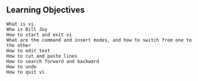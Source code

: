 ## Learning Objectives

    What is vi
    Who is Bill Joy
    How to start and exit vi
    What are the command and insert modes, and how to switch from one to the other
    How to edit text
    How to cut and paste lines
    How to search forward and backward
    How to undo
    How to quit vi
